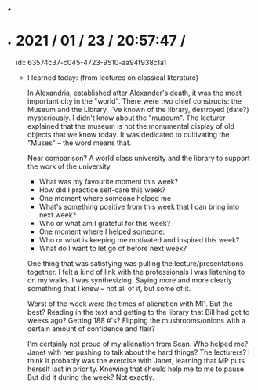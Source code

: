 -
- # 2021 / 01 / 23 / 20:57:47 /
  id:: 63574c37-c045-4723-9510-aa94f938c1a1
	- I learned today: (from lectures on classical literature)
	  
	  In Alexandria, established after Alexander's death, it was the most important city in the "world". There were two chief constructs: the Museum and the Library. I've known of the library, destroyed (date?) mysteriously. I didn't know about the "museum". The lecturer explained that the museum is not the monumental display of old objects that we know today. It was dedicated to cultivating the "Muses" – the word means that.
	  
	  Near comparison? A world class university and the library to support the work of the university.
	  
	  * What was my favourite moment this week?
	  * How did I practice self-care this week?
	  * One moment where someone helped me
	  * What's something positive from this week that I can bring into next week?
	  * Who or what am I grateful for this week?
	  * One moment where I helped someone:
	  * Who or what is keeping me motivated and inspired this week?
	  * What do I want to let go of before next week?
	  
	  One thing that was satisfying was pulling the lecture/presentations together. I felt a kind of link with the professionals I was listening to on my walks. I was synthesizing. Saying more and more clearly something that I knew – not all of it, but some of it.
	  
	  Worst of the week were the times of alienation with MP. But the best? Reading in the text and getting to the library that Bill had got to weeks ago? Getting 188 #'s? Flipping the mushrooms/onions with a certain amount of confidence and flair?
	  
	  I'm certainly not proud of my alienation from Sean. Who helped me? Janet with her pushing to talk about the hard things? The lecturers? I think it probably was the exercise with Janet, learning that MP puts herself last in priority. Knowing that should help me to
	  me to pause. But did it during the week? Not exactly.
	  
	  
	  <!-- Exported from TiddlyWiki at 19:18, 22nd October 2022 -->